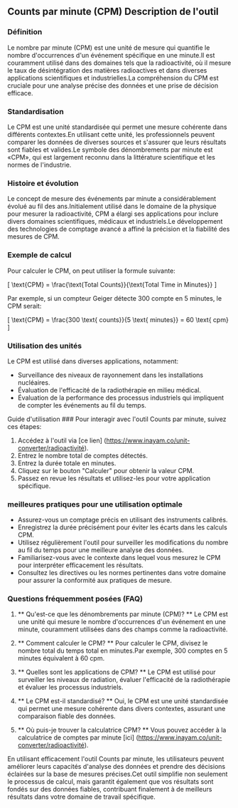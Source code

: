 ## Counts par minute (CPM) Description de l'outil

### Définition
Le nombre par minute (CPM) est une unité de mesure qui quantifie le nombre d'occurrences d'un événement spécifique en une minute.Il est couramment utilisé dans des domaines tels que la radioactivité, où il mesure le taux de désintégration des matières radioactives et dans diverses applications scientifiques et industrielles.La compréhension du CPM est cruciale pour une analyse précise des données et une prise de décision efficace.

### Standardisation
Le CPM est une unité standardisée qui permet une mesure cohérente dans différents contextes.En utilisant cette unité, les professionnels peuvent comparer les données de diverses sources et s'assurer que leurs résultats sont fiables et valides.Le symbole des dénombrements par minute est «CPM», qui est largement reconnu dans la littérature scientifique et les normes de l'industrie.

### Histoire et évolution
Le concept de mesure des événements par minute a considérablement évolué au fil des ans.Initialement utilisé dans le domaine de la physique pour mesurer la radioactivité, CPM a élargi ses applications pour inclure divers domaines scientifiques, médicaux et industriels.Le développement des technologies de comptage avancé a affiné la précision et la fiabilité des mesures de CPM.

### Exemple de calcul
Pour calculer le CPM, on peut utiliser la formule suivante:

\[ \text{CPM} = \frac{\text{Total Counts}}{\text{Total Time in Minutes}} \]

Par exemple, si un compteur Geiger détecte 300 compte en 5 minutes, le CPM serait:

\[ \text{CPM} = \frac{300 \text{ counts}}{5 \text{ minutes}} = 60 \text{ cpm} \]

### Utilisation des unités
Le CPM est utilisé dans diverses applications, notamment:
- Surveillance des niveaux de rayonnement dans les installations nucléaires.
- Évaluation de l'efficacité de la radiothérapie en milieu médical.
- Évaluation de la performance des processus industriels qui impliquent de compter les événements au fil du temps.

Guide d'utilisation ###
Pour interagir avec l'outil Counts par minute, suivez ces étapes:
1. Accédez à l'outil via [ce lien] (https://www.inayam.co/unit-converter/radioactivité).
2. Entrez le nombre total de comptes détectés.
3. Entrez la durée totale en minutes.
4. Cliquez sur le bouton "Calculer" pour obtenir la valeur CPM.
5. Passez en revue les résultats et utilisez-les pour votre application spécifique.

### meilleures pratiques pour une utilisation optimale
- Assurez-vous un comptage précis en utilisant des instruments calibrés.
- Enregistrez la durée précisément pour éviter les écarts dans les calculs CPM.
- Utilisez régulièrement l'outil pour surveiller les modifications du nombre au fil du temps pour une meilleure analyse des données.
- Familiarisez-vous avec le contexte dans lequel vous mesurez le CPM pour interpréter efficacement les résultats.
- Consultez les directives ou les normes pertinentes dans votre domaine pour assurer la conformité aux pratiques de mesure.

### Questions fréquemment posées (FAQ)

1. ** Qu'est-ce que les dénombrements par minute (CPM)? **
Le CPM est une unité qui mesure le nombre d'occurrences d'un événement en une minute, couramment utilisées dans des champs comme la radioactivité.

2. ** Comment calculer le CPM? **
Pour calculer le CPM, divisez le nombre total du temps total en minutes.Par exemple, 300 comptes en 5 minutes équivalent à 60 cpm.

3. ** Quelles sont les applications de CPM? **
Le CPM est utilisé pour surveiller les niveaux de radiation, évaluer l'efficacité de la radiothérapie et évaluer les processus industriels.

4. ** Le CPM est-il standardisé? **
Oui, le CPM est une unité standardisée qui permet une mesure cohérente dans divers contextes, assurant une comparaison fiable des données.

5. ** Où puis-je trouver la calculatrice CPM? **
Vous pouvez accéder à la calculatrice de comptes par minute [ici] (https://www.inayam.co/unit-converter/radioactivité).

En utilisant efficacement l'outil Counts par minute, les utilisateurs peuvent améliorer leurs capacités d'analyse des données et prendre des décisions éclairées sur la base de mesures précises.Cet outil simplifie non seulement le processus de calcul, mais garantit également que vos résultats sont fondés sur des données fiables, contribuant finalement à de meilleurs résultats dans votre domaine de travail spécifique.
